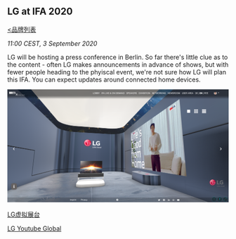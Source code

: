 ## LG at IFA 2020
[<品牌列表](https://github.com/Jeremiah-Y/IFA2020/blob/master/IFA%202020%20%E6%8A%A5%E9%81%93%E8%AE%A1%E5%88%92/4%20IFA%202020%20%E5%93%81%E7%89%8C%E5%88%97%E8%A1%A8.md)

_11:00 CEST, 3 September 2020_

LG will be hosting a press conference in Berlin. So far there's little clue as to the content - often LG makes announcements in advance of shows, but with fewer people heading to the phyiscal event, we're not sure how LG will plan this IFA. You can expect updates around connected home devices.


[![LG_cover.png](https://github.com/Jeremiah-Y/IFA2020/blob/master/IFA%202020%20%E6%8A%A5%E9%81%93%E8%AE%A1%E5%88%92/img/by%20brands/LG/LG_cover.png)](https://xtended.ifa-berlin.com/exhibitors/showroom/67)


[LG虚拟展台](https://www.lg.com/global/exhibition/main.jsp)

[LG Youtube Global](https://www.youtube.com/channel/UC2SIWgqcys7Gcb6JxsFTm1Q)
